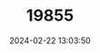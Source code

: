 ---
title: "19855"
category: "Salmo salar"
draft: false
date: 2024-02-22 13:03:50
languages:
  English: ["Black Salmon", "Atlantic Salmon"]
---
